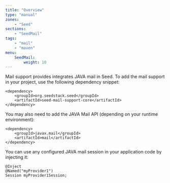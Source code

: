 ```yaml
---
title: "Overview"
type: "manual"
zones:
    - "Seed"
sections:
    - "SeedMail"
tags:
    - "mail"
    - "maven"
menu:
    SeedMail:
        weight: 10
---
```


Mail support provides integrates JAVA mail in Seed. To add the mail support in your project, use
the following dependency snippet:

    <dependency>
        <groupId>org.seedstack.seed</groupId>
        <artifactId>seed-mail-support-core</artifactId>
    </dependency>
    
You may also need to add the JAVA Mail API (depending on your runtime environment):
    
    <dependency>
        <groupId>javax.mail</groupId>
        <artifactId>mail</artifactId>
    </dependency>

You can use any configured JAVA mail session in your application code by injecting it:
 
    @Inject
    @Named("myProvider1")
    Session myProvider1Session;
    
